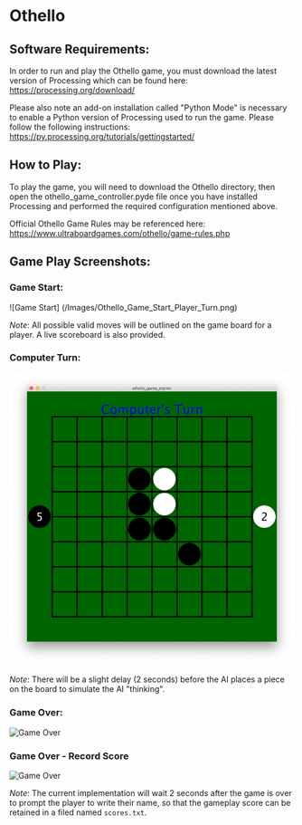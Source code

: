 # Othello

## Software Requirements:
In order to run and play the Othello game, you must download the latest version of Processing which can be found here:
https://processing.org/download/

Please also note an add-on installation called "Python Mode" is necessary to enable a Python version of Processing used to run the game. Please follow the following instructions: https://py.processing.org/tutorials/gettingstarted/

## How to Play:
To play the game, you will need to download the Othello directory, then open the othello_game_controller.pyde file once you have installed Processing and performed the required configuration mentioned above.

Official Othello Game Rules may be referenced here: https://www.ultraboardgames.com/othello/game-rules.php


## Game Play Screenshots:

### Game Start:
![Game Start] (/Images/Othello_Game_Start_Player_Turn.png)

*Note*: All possible valid moves will be outlined on the game board for a player. A live scoreboard is also provided.

### Computer Turn:
![Computer turn](/Images/Othello_Computer_Turn.png)

*Note*: There will be a slight delay (2 seconds) before the AI places a piece on the board to simulate the AI "thinking".

### Game Over:
![Game Over](/Images/Othello_Game_Over)

### Game Over - Record Score
![Game Over](/Images/Othello_Record_Score)

*Note*: The current implementation will wait 2 seconds after the game is over to prompt the player to write their name, so that the gameplay score can be retained in a filed named `scores.txt`.
